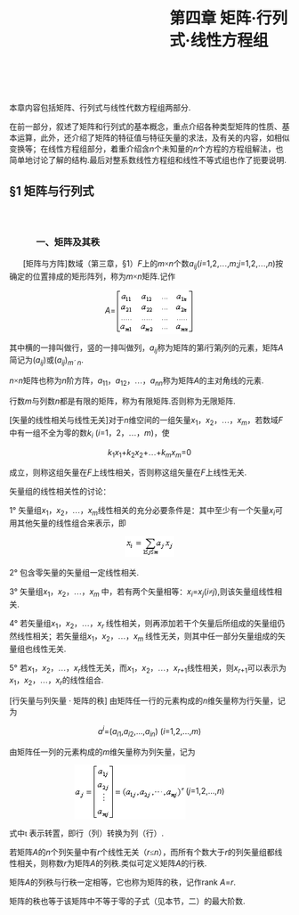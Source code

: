 <div class=Section1>
<h1 style='margin-left:216.0pt'><span lang=ZH-CN>第四章 </span><span lang=ZH-CN
style='font-family:宋体_GB2312'>矩阵</span><span lang=EN-US>·</span><span
lang=ZH-CN style='font-family:宋体_GB2312'>行列式</span><span lang=EN-US>·</span><span
lang=ZH-CN style='font-family:宋体_GB2312'>线性方程组</span></h1>
<h1 style='margin-left:216.0pt'><span lang=EN-US>&nbsp;</span></h1>
<p><span lang=ZH-CN style='font-family:宋体_GB2312'>本章内容包括矩阵、行列式与线性代数方程组两部分</span><span
lang=EN-US>.</span></p>
<p><span lang=ZH-CN style='font-family:宋体_GB2312'>在前一部分，叙述了矩阵和行列式的基本概念，重点介绍各种类型矩阵的性质、基本运算，此外，还介绍了矩阵的特征值与特征矢量的求法，及有关的内容，如相似变换等；在线性方程组部分，着重介绍含</span><i><span
lang=EN-US>n</span></i><span lang=ZH-CN style='font-family:宋体_GB2312'>个未知量的</span><i><span
lang=EN-US>n</span></i><span lang=ZH-CN style='font-family:宋体_GB2312'>个方程的方程组解法，也简单地讨论了解的结构</span><span
lang=EN-US>.</span><span lang=ZH-CN style='font-family:宋体_GB2312'>最后对整系数线性方程组和线性不等式组也作了扼要说明</span><span
lang=EN-US>.</span></p>
<h2><span lang=EN-US>§1 </span><span lang=ZH-CN style='font-family:宋体_GB2312'>矩阵与行列式</span></h2>
<h3><span lang=EN-US>&nbsp; </span></h3>
<h3 style='margin-left:36.0pt'><span lang=ZH-CN>一、</span><span lang=ZH-CN
style='font-family:宋体_GB2312'>矩阵及其秩</span></h3>
<p><span lang=EN-US style='font-family:宋体_GB2312'>&nbsp;&nbsp;&nbsp;&nbsp;&nbsp;&nbsp; </span><span
lang=EN-US>[</span><span lang=ZH-CN style='font-family:宋体_GB2312'>矩阵与方阵</span><span
lang=EN-US>]</span><span lang=ZH-CN style='font-family:宋体_GB2312'>数域（第三章，</span><span
lang=EN-US>§1</span><span lang=ZH-CN style='font-family:宋体_GB2312'>）</span><i><span
lang=EN-US>F</span></i><span lang=ZH-CN style='font-family:宋体_GB2312'>上的</span><i><span
lang=EN-US>m</span></i><span lang=ZH-CN style='font-family:宋体_GB2312'>×</span><i><span
lang=EN-US>n</span></i><span lang=ZH-CN style='font-family:宋体_GB2312'>个数</span><i><span
lang=EN-US>a<sub>ij</sub></span></i><span lang=EN-US>(<i>i</i>=1,2,</span><span
lang=ZH-CN style='font-family:宋体_GB2312'>…</span><span lang=EN-US>,<i>m</i>;<i>j</i>=1,2,</span><span
lang=ZH-CN style='font-family:宋体_GB2312'>…</span><span lang=EN-US>,<i>n</i>)</span><span
lang=ZH-CN style='font-family:宋体_GB2312'>按确定的位置排成的矩形阵列，称为</span><i><span
lang=EN-US>m</span></i><span lang=ZH-CN style='font-family:宋体_GB2312'>×</span><i><span
lang=EN-US>n</span></i><span lang=ZH-CN style='font-family:宋体_GB2312'>矩阵</span><span
lang=EN-US>.</span><span lang=ZH-CN style='font-family:宋体_GB2312'>记作</span></p>
<p align=center style='text-align:center'><i><span lang=EN-US>A</span></i><span
lang=EN-US>=</span><span lang=EN-US style='font-family:宋体_GB2312'><img
width=141 height=80 src="res/17e9d95da129bdd93c34fb6cc6aaaa52_5416_files/Image1576.gif" align=absmiddle></span></p>
<p><span lang=ZH-CN style='font-family:宋体_GB2312'>其中横的一排叫做行，竖的一排叫做列，</span><i><span
lang=EN-US>a<sub>ij</sub></span></i><span lang=ZH-CN style='font-family:宋体_GB2312'>称为矩阵的第</span><i><span
lang=EN-US>i</span></i><span lang=ZH-CN style='font-family:宋体_GB2312'>行第</span><i><span
lang=EN-US>j</span></i><span lang=ZH-CN style='font-family:宋体_GB2312'>列的元素，矩阵</span><i><span
lang=EN-US>A</span></i><span lang=ZH-CN style='font-family:宋体_GB2312'>简记为</span><span
lang=EN-US>(<i>a<sub>ij</sub></i>)</span><span lang=ZH-CN style='font-family:
宋体_GB2312'>或</span><span lang=EN-US>(<i>a<sub>ij</sub></i>)<i><sub>m</sub></i></span><i><sub><span
lang=EN-US style='font-family:Symbol'>&acute;</span><span lang=EN-US> n</span></sub></i><span
lang=EN-US>.</span></p>
<p><i><span lang=EN-US>n</span></i><span lang=ZH-CN style='font-family:宋体_GB2312'>×</span><i><span
lang=EN-US>n</span></i><span lang=ZH-CN style='font-family:宋体_GB2312'>矩阵也称为</span><i><span
lang=EN-US>n</span></i><span lang=ZH-CN style='font-family:宋体_GB2312'>阶方阵，</span><i><span
lang=EN-US>a</span></i><sub><span lang=EN-US>11</span></sub><span lang=ZH-CN
style='font-family:宋体_GB2312'>，</span><i><span lang=EN-US>a</span></i><sub><span
lang=EN-US>12</span></sub><span lang=ZH-CN style='font-family:宋体_GB2312'>，…，</span><i><span
lang=EN-US>a<sub>nn</sub></span></i><span lang=ZH-CN style='font-family:宋体_GB2312'>称为矩阵</span><i><span
lang=EN-US>A</span></i><span lang=ZH-CN style='font-family:宋体_GB2312'>的主对角线的元素</span><span
lang=EN-US>.</span></p>
<p><span lang=ZH-CN style='font-family:宋体_GB2312'>行数</span><i><span lang=EN-US>m</span></i><span
lang=ZH-CN style='font-family:宋体_GB2312'>与列数</span><i><span lang=EN-US>n</span></i><span
lang=ZH-CN style='font-family:宋体_GB2312'>都是有限的矩阵，称为有限矩阵</span><span lang=EN-US>.</span><span
lang=ZH-CN style='font-family:宋体_GB2312'>否则称为无限矩阵</span><span lang=EN-US>.</span></p>
<p><span lang=EN-US>[</span><span lang=ZH-CN style='font-family:宋体_GB2312'>矢量的线性相关与线性无关</span><span
lang=EN-US>]</span><span lang=ZH-CN style='font-family:宋体_GB2312'>对于</span><i><span
lang=EN-US>n</span></i><span lang=ZH-CN style='font-family:宋体_GB2312'>维空间的一组矢量</span><i><span
lang=EN-US>x</span></i><sub><span lang=EN-US>1</span></sub><span lang=ZH-CN
style='font-family:宋体_GB2312'>，</span><i><span lang=EN-US>x</span></i><sub><span
lang=EN-US>2</span></sub><span lang=ZH-CN style='font-family:宋体_GB2312'>，…，</span><i><span
lang=EN-US>x<sub>m</sub></span></i><span lang=ZH-CN style='font-family:宋体_GB2312'>，若数域</span><i><span
lang=EN-US>F</span></i><span lang=ZH-CN style='font-family:宋体_GB2312'>中有一组不全为零的数</span><i><span
lang=EN-US>k<sub>i</sub></span></i><span lang=EN-US> (<i>i</i>=1</span><span
lang=ZH-CN style='font-family:宋体_GB2312'>，</span><span lang=EN-US>2</span><span
lang=ZH-CN style='font-family:宋体_GB2312'>，…，</span><i><span lang=EN-US>m</span></i><span
lang=EN-US>)</span><span lang=ZH-CN style='font-family:宋体_GB2312'>，使</span></p>
<p align=center style='text-align:center'><i><span lang=EN-US>k</span></i><sub><span
lang=EN-US>1</span></sub><i><span lang=EN-US>x</span></i><sub><span lang=EN-US>1</span></sub><span
lang=EN-US>+<i>k</i><sub>2</sub><i>x</i><sub>2</sub>+</span><span lang=ZH-CN
style='font-family:宋体_GB2312'>…</span><span lang=EN-US>+<i>k<sub>m</sub>x<sub>m</sub></i>=0</span></p>
<p><span lang=ZH-CN style='font-family:宋体_GB2312'>成立，则称这组矢量在</span><i><span
lang=EN-US>F</span></i><span lang=ZH-CN style='font-family:宋体_GB2312'>上线性相关，否则称这组矢量在</span><i><span
lang=EN-US>F</span></i><span lang=ZH-CN style='font-family:宋体_GB2312'>上线性无关</span><span
lang=EN-US>.</span></p>
<p><span lang=ZH-CN style='font-family:宋体_GB2312'>矢量组的线性相关性的讨论：</span></p>
<p><span lang=EN-US>1° </span><span lang=ZH-CN style='font-family:宋体_GB2312'>矢量组</span><i><span
lang=EN-US>x</span></i><sub><span lang=EN-US>1</span></sub><span lang=ZH-CN
style='font-family:宋体_GB2312'>，</span><i><span lang=EN-US>x</span></i><sub><span
lang=EN-US>2</span></sub><span lang=ZH-CN style='font-family:宋体_GB2312'>，…，</span><i><span
lang=EN-US>x<sub>m</sub></span></i><span lang=ZH-CN style='font-family:宋体_GB2312'>线性相关的充分必要条件是：其中至少有一个矢量</span><i><span
lang=EN-US>x<sub>i</sub></span></i><span lang=ZH-CN style='font-family:宋体_GB2312'>可用其他矢量的线性组合来表示，即</span></p>
<p align=center style='text-align:center'><span lang=EN-US style='font-family:
宋体_GB2312'><img width=88 height=37 src="res/17e9d95da129bdd93c34fb6cc6aaaa52_5416_files/Image1577.gif"></span></p>
<p><span lang=EN-US>2° </span><span lang=ZH-CN style='font-family:宋体_GB2312'>包含零矢量的矢量组一定线性相关</span><span
lang=EN-US>.</span></p>
<p><span lang=EN-US>3° </span><span lang=ZH-CN style='font-family:宋体_GB2312'>矢量组</span><i><span
lang=EN-US>x</span></i><sub><span lang=EN-US>1</span></sub><span lang=ZH-CN
style='font-family:宋体_GB2312'>，</span><i><span lang=EN-US>x</span></i><sub><span
lang=EN-US>2</span></sub><span lang=ZH-CN style='font-family:宋体_GB2312'>，…，</span><i><span
lang=EN-US>x<sub>m</sub></span></i><span lang=EN-US style='font-family:宋体_GB2312'>
</span><span lang=ZH-CN style='font-family:宋体_GB2312'>中，若有两个矢量相等：</span><i><span
lang=EN-US>x<sub>i</sub></span></i><span lang=EN-US>=<i>x<sub>j</sub></i>(<i>i</i></span><i><span
lang=ZH-CN style='font-family:宋体_GB2312'>≠</span><span lang=EN-US>j</span></i><span
lang=EN-US>),</span><span lang=ZH-CN style='font-family:宋体_GB2312'>则该矢量组线性相关</span><span
lang=EN-US>.</span></p>
<p><span lang=EN-US>4° </span><span lang=ZH-CN style='font-family:宋体_GB2312'>若矢量组</span><i><span
lang=EN-US>x</span></i><sub><span lang=EN-US>1</span></sub><span lang=ZH-CN
style='font-family:宋体_GB2312'>，</span><i><span lang=EN-US>x</span></i><sub><span
lang=EN-US>2</span></sub><span lang=ZH-CN style='font-family:宋体_GB2312'>，…，</span><i><span
lang=EN-US>x<sub>r </sub></span></i><span lang=ZH-CN style='font-family:宋体_GB2312'>线性相关，则再添加若干个矢量后所组成的矢量组仍然线性相关；若矢量组</span><i><span
lang=EN-US>x</span></i><sub><span lang=EN-US>1</span></sub><span lang=ZH-CN
style='font-family:宋体_GB2312'>，</span><i><span lang=EN-US>x</span></i><sub><span
lang=EN-US>2</span></sub><span lang=ZH-CN style='font-family:宋体_GB2312'>，…，</span><i><span
lang=EN-US>x<sub>m </sub></span></i><span lang=ZH-CN style='font-family:宋体_GB2312'>线性无关，则其中任一部分矢量组成的矢量组也线性无关</span><span
lang=EN-US>.</span></p>
<p><span lang=EN-US>5° </span><span lang=ZH-CN style='font-family:宋体_GB2312'>若</span><i><span
lang=EN-US>x</span></i><sub><span lang=EN-US>1</span></sub><span lang=ZH-CN
style='font-family:宋体_GB2312'>，</span><i><span lang=EN-US>x</span></i><sub><span
lang=EN-US>2</span></sub><span lang=ZH-CN style='font-family:宋体_GB2312'>，…，</span><i><span
lang=EN-US>x<sub>r</sub></span></i><span lang=ZH-CN style='font-family:宋体_GB2312'>线性无关，而</span><i><span
lang=EN-US>x</span></i><sub><span lang=EN-US>1</span></sub><span lang=ZH-CN
style='font-family:宋体_GB2312'>，</span><i><span lang=EN-US>x</span></i><sub><span
lang=EN-US>2</span></sub><span lang=ZH-CN style='font-family:宋体_GB2312'>，…，</span><i><span
lang=EN-US>x<sub>r</sub></span></i><sub><span lang=EN-US>+1</span></sub><span
lang=ZH-CN style='font-family:宋体_GB2312'>线性相关，则</span><i><span lang=EN-US>x<sub>r</sub></span></i><sub><span
lang=EN-US>+1</span></sub><span lang=ZH-CN style='font-family:宋体_GB2312'>可以表示为</span><i><span
lang=EN-US>x</span></i><sub><span lang=EN-US>1</span></sub><span lang=ZH-CN
style='font-family:宋体_GB2312'>，</span><i><span lang=EN-US>x</span></i><sub><span
lang=EN-US>2</span></sub><span lang=ZH-CN style='font-family:宋体_GB2312'>，…，</span><i><span
lang=EN-US>x<sub>r</sub></span></i><span lang=ZH-CN style='font-family:宋体_GB2312'>的线性组合</span><span
lang=EN-US>.</span></p>
<p><span lang=EN-US>[</span><span lang=ZH-CN style='font-family:宋体_GB2312'>行矢量与列矢量</span><span
lang=EN-US> · </span><span lang=ZH-CN style='font-family:宋体_GB2312'>矩阵的秩</span><span
lang=EN-US>] </span><span lang=ZH-CN style='font-family:宋体_GB2312'>由矩阵任一行的元素构成的</span><i><span
lang=EN-US>n</span></i><span lang=ZH-CN style='font-family:宋体_GB2312'>维矢量称为行矢量，记为</span></p>
<p align=center style='text-align:center'><i><span lang=EN-US>a<sup>i</sup></span></i><span
lang=EN-US>=(<i>a<sub>i</sub></i><sub>1</sub>,<i>a<sub>i</sub></i><sub>2</sub>,...,<i>a<sub>in</sub></i>)
(<i>i</i>=1,2,...,<i>m</i>)</span></p>
<p><span lang=ZH-CN style='font-family:宋体_GB2312'>由矩阵任一列的元素构成的</span><i><span
lang=EN-US>m</span></i><span lang=ZH-CN style='font-family:宋体_GB2312'>维矢量称为列矢量，记为</span></p>
<p align=center style='text-align:center'><span lang=EN-US style='font-family:
宋体_GB2312'><img width=200 height=98 src="res/17e9d95da129bdd93c34fb6cc6aaaa52_5416_files/Image1578.gif"
align=absmiddle></span><span lang=EN-US>(<i>j</i>=1,2,...,<i>n</i>)</span></p>
<p><span lang=ZH-CN style='font-family:宋体_GB2312'>式中</span><span lang=EN-US
style='font-family:Symbol'>t</span><span lang=EN-US style='font-family:宋体_GB2312'>
</span><span lang=ZH-CN style='font-family:宋体_GB2312'>表示转置，即行（列）转换为列（行）</span><span
lang=EN-US>.</span></p>
<p><span lang=ZH-CN style='font-family:宋体_GB2312'>若矩阵</span><i><span
lang=EN-US>A</span></i><span lang=ZH-CN style='font-family:宋体_GB2312'>的</span><i><span
lang=EN-US>n</span></i><span lang=ZH-CN style='font-family:宋体_GB2312'>个列矢量中有</span><i><span
lang=EN-US>r</span></i><span lang=ZH-CN style='font-family:宋体_GB2312'>个线性无关（</span><i><span
lang=EN-US>r</span></i><span lang=ZH-CN style='font-family:宋体_GB2312'>≤</span><i><span
lang=EN-US>n</span></i><span lang=ZH-CN style='font-family:宋体_GB2312'>），而所有个数大于</span><i><span
lang=EN-US>r</span></i><span lang=ZH-CN style='font-family:宋体_GB2312'>的列矢量组都线性相关，则称数</span><i><span
lang=EN-US>r</span></i><span lang=ZH-CN style='font-family:宋体_GB2312'>为矩阵</span><i><span
lang=EN-US>A</span></i><span lang=ZH-CN style='font-family:宋体_GB2312'>的列秩</span><span
lang=EN-US>.</span><span lang=ZH-CN style='font-family:宋体_GB2312'>类似可定义矩阵</span><i><span
lang=EN-US>A</span></i><span lang=ZH-CN style='font-family:宋体_GB2312'>的行秩</span><span
lang=EN-US>.</span></p>
<p><span lang=ZH-CN style='font-family:宋体_GB2312'>矩阵</span><i><span lang=EN-US>A</span></i><span
lang=ZH-CN style='font-family:宋体_GB2312'>的列秩与行秩一定相等，它也称为矩阵的秩，记作</span><span
lang=EN-US>rank <i>A</i>=<i>r</i>.</span></p>
<p><span lang=ZH-CN style='font-family:宋体_GB2312'>矩阵的秩也等于该矩阵中不等于零的子式（见本节，二）的最大阶数</span><span
lang=EN-US>.</span></p>
</div>